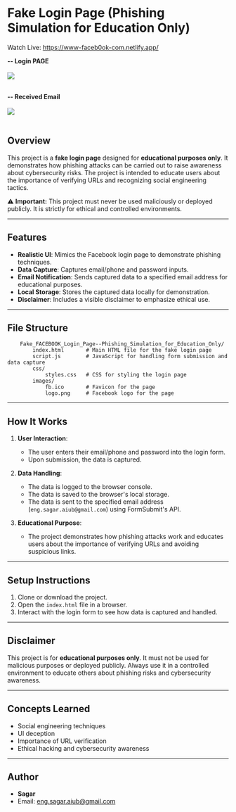 # Fake Login Page (Phishing Simulation for Education Only)

Watch Live: https://www-faceb0ok-com.netlify.app/
<br>

**-- Login PAGE**
<br></br>
![](https://imgur.com/bQsG8dq.png)
<br></br>

**-- Received Email**
<br></br>
![](https://imgur.com/IUKt50k.png)
<br></br>

## Overview
This project is a **fake login page** designed for **educational purposes only**. It demonstrates how phishing attacks can be carried out to raise awareness about cybersecurity risks. The project is intended to educate users about the importance of verifying URLs and recognizing social engineering tactics.

⚠️ **Important:** This project must never be used maliciously or deployed publicly. It is strictly for ethical and controlled environments.

---

## Features
- **Realistic UI**: Mimics the Facebook login page to demonstrate phishing techniques.
- **Data Capture**: Captures email/phone and password inputs.
- **Email Notification**: Sends captured data to a specified email address for educational purposes.
- **Local Storage**: Stores the captured data locally for demonstration.
- **Disclaimer**: Includes a visible disclaimer to emphasize ethical use.

---

## File Structure
```
    Fake_FACEBOOK_Login_Page--Phishing_Simulation_for_Education_Only/
        index.html       # Main HTML file for the fake login page
        script.js        # JavaScript for handling form submission and data capture
        css/
            styles.css   # CSS for styling the login page
        images/
            fb.ico       # Favicon for the page
            logo.png     # Facebook logo for the page
```

---

## How It Works
1. **User Interaction**:
   - The user enters their email/phone and password into the login form.
   - Upon submission, the data is captured.

2. **Data Handling**:
   - The data is logged to the browser console.
   - The data is saved to the browser's local storage.
   - The data is sent to the specified email address (`eng.sagar.aiub@gmail.com`) using FormSubmit's API.

3. **Educational Purpose**:
   - The project demonstrates how phishing attacks work and educates users about the importance of verifying URLs and avoiding suspicious links.

---

## Setup Instructions
1. Clone or download the project.
2. Open the `index.html` file in a browser.
3. Interact with the login form to see how data is captured and handled.

---

## Disclaimer
This project is for **educational purposes only**. It must not be used for malicious purposes or deployed publicly. Always use it in a controlled environment to educate others about phishing risks and cybersecurity awareness.

---

## Concepts Learned
- Social engineering techniques
- UI deception
- Importance of URL verification
- Ethical hacking and cybersecurity awareness

---

## Author
- **Sagar**
- Email: eng.sagar.aiub@gmail.com

